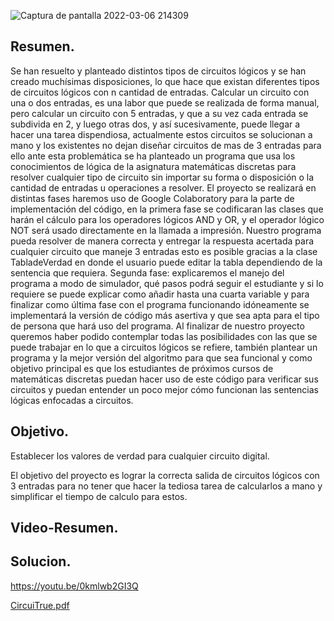 ![Captura de pantalla 2022-03-06 214309](https://user-images.githubusercontent.com/94081346/156958851-9dd38f46-64fe-4891-acae-cd95f3cc7e03.png)

## Resumen.
Se han resuelto y planteado distintos tipos de circuitos lógicos y se han creado muchísimas disposiciones, lo que hace que existan diferentes tipos de circuitos lógicos con n cantidad de entradas. Calcular un circuito con una o dos entradas, es una labor que puede se realizada de forma manual, pero calcular un circuito con 5 entradas, y que a su vez cada entrada se subdivida en 2, y luego otras dos, y así sucesivamente, puede llegar a hacer una tarea dispendiosa, actualmente estos circuitos se solucionan a mano y los existentes no dejan diseñar circuitos de mas de 3 entradas para ello ante esta problemática se ha planteado un programa que usa los conocimientos de lógica de la asignatura matemáticas discretas para resolver cualquier tipo de circuito sin importar su forma o disposición o la cantidad de entradas u operaciones a resolver. El proyecto se realizará en distintas fases haremos uso de Google Colaboratory para la parte de implementación del código, en la primera fase se codificaran las clases que harán el cálculo para los operadores lógicos AND y OR, y el operador lógico NOT será usado directamente en la llamada a impresión. Nuestro programa pueda resolver de manera correcta y entregar la respuesta acertada para cualquier circuito que maneje 3 entradas esto es posible gracias a la clase TabladeVerdad en donde el usuario puede editar la tabla dependiendo de la sentencia que requiera. Segunda fase: explicaremos el manejo del programa a modo de simulador, qué pasos podrá seguir el estudiante y si lo requiere se puede explicar como añadir hasta una cuarta variable y para finalizar como última fase con el programa funcionando idóneamente se implementará la versión de código más asertiva y que sea apta para el tipo de persona que hará uso del programa. Al finalizar de nuestro proyecto queremos haber podido contemplar todas las posibilidades con las que se puede trabajar en lo que a circuitos lógicos se refiere, también plantear un programa y la mejor versión del algoritmo para que sea funcional y como objetivo principal es que los estudiantes de próximos cursos de matemáticas discretas puedan hacer uso de este código para verificar sus circuitos y puedan entender un poco mejor cómo funcionan las sentencias lógicas enfocadas a circuitos.

## Objetivo.
Establecer los valores de verdad para cualquier circuito digital.

El objetivo del proyecto es lograr la correcta salida de circuitos lógicos con 3 entradas para no tener que hacer la tediosa tarea de calcularlos a mano y simplificar el tiempo de calculo para estos.

## Video-Resumen.

## Solucion.
https://youtu.be/0kmlwb2GI3Q

[CircuiTrue.pdf](https://github.com/Juand2602/CircuiTrue/files/8194446/CircuiTrue.pdf)

